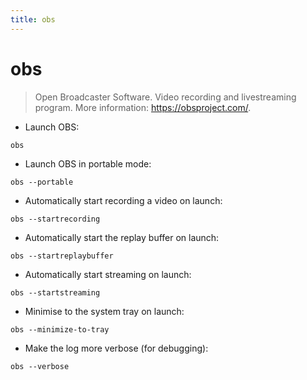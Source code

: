 ```yaml
---
title: obs
---
```

# obs

> Open Broadcaster Software.
> Video recording and livestreaming program.
> More information: <https://obsproject.com/>.

- Launch OBS:

`obs`

- Launch OBS in portable mode:

`obs --portable`

- Automatically start recording a video on launch:

`obs --startrecording`

- Automatically start the replay buffer on launch:

`obs --startreplaybuffer`

- Automatically start streaming on launch:

`obs --startstreaming`

- Minimise to the system tray on launch:

`obs --minimize-to-tray`

- Make the log more verbose (for debugging):

`obs --verbose`
